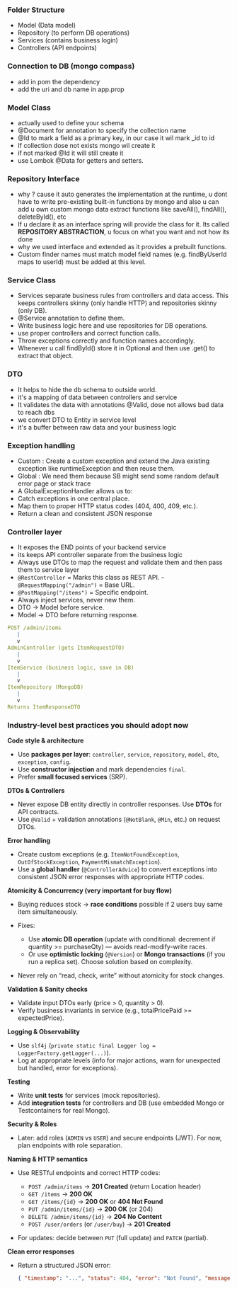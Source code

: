 ### Folder Structure 
- Model (Data model)
- Repository (to perform DB operations)
- Services (contains business login)
- Controllers (API endpoints)

### Connection  to DB (mongo compass)
-  add in pom the dependency 
- add the uri and db name in app.prop

### Model Class
- actually used to define your schema
- @Document for  annotation to specify the collection name
- @Id to mark a field as a primary key, in our case it wil mark _id to id
- If collection dose not exists mongo wil create it
- if not marked @Id it will still create it
- use Lombok @Data for getters and setters.

### Repository Interface
- why ? cause it auto generates the implementation at the runtime,
u dont have to write pre-existing built-in functions by mongo and also
u can add u own custom mongo data extract functions like saveAll(), findAll(),
deleteById(), etc
- If u declare it as an interface spring will provide the class for it.
Its called **REPOSITORY ABSTRACTION**, u focus on what you want and not how its done
- why we used interface and extended as it provides a prebuilt functions.
- Custom finder names must match model field names (e.g. findByUserId maps to userId) must be added at this level.

### Service Class
- Services separate business rules from controllers and data access. This keeps controllers skinny (only handle HTTP) and repositories skinny (only DB).
- @Service annotation to define them.
- Write business logic here and use repositories for DB operations.
- use proper controllers and correct function calls.
- Throw exceptions correctly and function names accordingly.
- Whenever u call findById() store it in Optional<T> and then use .get() to extract that object. 

### DTO 
- It helps to hide the db schema to outside world.
- it's a mapping of data between controllers and service
- It validates the data with annotations @Valid, dose not allows bad data to reach dbs
- we convert DTO to Entity in service level
- it's a buffer between raw data and your business logic

### Exception handling
- Custom : Create a custom exception and extend the Java existing exception like runtimeException and then reuse them.
- Global : We need them because SB might send some random default error page or stack trace
- A GlobalExceptionHandler allows us to:
- Catch exceptions in one central place.
- Map them to proper HTTP status codes (404, 400, 409, etc.).
- Return a clean and consistent JSON response

### Controller layer
- It exposes the END points of your backend service
- its keeps API controller separate from the business logic
- Always use DTOs to map the request and validate them and then pass them to service layer
- `@RestController` = Marks this class as REST API.
-` @RequestMapping("/admin")` = Base URL.
- `@PostMapping("/items")` = Specific endpoint.
- Always inject services, never new them.
- DTO → Model before service.
- Model → DTO before returning response.

```yaml
POST /admin/items
   |
   v
AdminController (gets ItemRequestDTO)
   |
   v
ItemService (business logic, save in DB)
   |
   v
ItemRepository (MongoDB)
   |
   v
Returns ItemResponseDTO
```


### Industry-level best practices you should adopt now


**Code style & architecture**

* Use **packages per layer**: `controller`, `service`, `repository`, `model`, `dto`, `exception`, `config`.
* Use **constructor injection** and mark dependencies `final`.
* Prefer **small focused services** (SRP).

**DTOs & Controllers**

* Never expose DB entity directly in controller responses. Use **DTOs** for API contracts.
* Use `@Valid` + validation annotations (`@NotBlank`, `@Min`, etc.) on request DTOs.

**Error handling**

* Create custom exceptions (e.g. `ItemNotFoundException`, `OutOfStockException`, `PaymentMismatchException`).
* Use a **global handler** (`@ControllerAdvice`) to convert exceptions into consistent JSON error responses with appropriate HTTP codes.

**Atomicity & Concurrency (very important for buy flow)**

* Buying reduces stock → **race conditions** possible if 2 users buy same item simultaneously.
* Fixes:

    * Use **atomic DB operation** (update with conditional: decrement if quantity >= purchaseQty) — avoids read-modify-write races.
    * Or use **optimistic locking** (`@Version`) or **Mongo transactions** (if you run a replica set). Choose solution based on complexity.
* Never rely on “read, check, write” without atomicity for stock changes.

**Validation & Sanity checks**

* Validate input DTOs early (price > 0, quantity > 0).
* Verify business invariants in service (e.g., totalPricePaid >= expectedPrice).

**Logging & Observability**

* Use `slf4j` (`private static final Logger log = LoggerFactory.getLogger(...)`).
* Log at appropriate levels (info for major actions, warn for unexpected but handled, error for exceptions).

**Testing**

* Write **unit tests** for services (mock repositories).
* Add **integration tests** for controllers and DB (use embedded Mongo or Testcontainers for real Mongo).

**Security & Roles**

* Later: add roles (`ADMIN` vs `USER`) and secure endpoints (JWT). For now, plan endpoints with role separation.

**Naming & HTTP semantics**

* Use RESTful endpoints and correct HTTP codes:

    * `POST /admin/items` → **201 Created** (return Location header)
    * `GET /items` → **200 OK**
    * `GET /items/{id}` → **200 OK** or **404 Not Found**
    * `PUT /admin/items/{id}` → **200 OK** (or 204)
    * `DELETE /admin/items/{id}` → **204 No Content**
    * `POST /user/orders` (or `/user/buy`) → **201 Created**
* For updates: decide between `PUT` (full update) and `PATCH` (partial).

**Clean error responses**

* Return a structured JSON error:

  ```json
  { "timestamp": "...", "status": 404, "error": "Not Found", "message": "Item not found", "path": "/items/123" }
  ```
